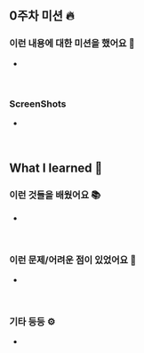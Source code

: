 <!-- PR 제목은
      [Week0-이름] 어떤 미션을 제출합니다.
      로 해주세요~!! -->

<!-- 아래 주차를 변경해주세요 -->
## 0주차 미션 🔥

<!-- 어떤 내용을 다룬 미션이었는지 작성해주세요! -->
### 이런 내용에 대한 미션을 했어요 🔎
- 

<br>

### ScreenShots
<!--
완성된 화면의 스크린샷을 같이 첨부해주세요.
적절한 사이즈로 첨부하는 코드 👇
<img width="300" alt="" src="이미지URL">
-->
- 

<br>

## What I learned 📖
<!-- 어떤 것들을 배웠는지 자유롭게 작성해주세요! -->
### 이런 것들을 배웠어요 📚
- 

<br>

<!-- 미션을 하면서 문제나 어려운 점은 없었나요? -->
### 이런 문제/어려운 점이 있었어요 🧨
- 

<br>

<!-- 이 외에도 자유롭게 작성하고 싶은 내용이 있다면 작성해주세요! -->
### 기타 등등 ⚙️
- 
